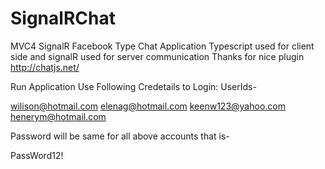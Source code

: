 # SignalRChat
MVC4 SignalR Facebook Type Chat Application
Typescript used for client side and signalR used for server communication 
Thanks for nice plugin http://chatjs.net/

Run Application
Use Following Credetails to Login:
UserIds-

wilison@hotmail.com
elenag@hotmail.com
keenw123@yahoo.com
henerym@hotmail.com

Password will be same for all above accounts that is-

PassWord12!